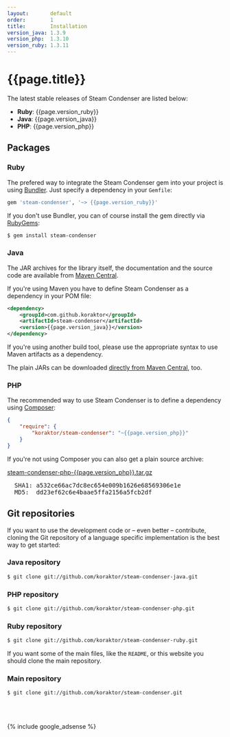 ```yaml
---
layout:       default
order:        1
title:        Installation
version_java: 1.3.9
version_php:  1.3.10
version_ruby: 1.3.11
---
```

{{page.title}}
==============

The latest stable releases of Steam Condenser are listed below:

 * **Ruby**: {{page.version_ruby}}
 * **Java**: {{page.version_java}}
 * **PHP**:  {{page.version_php}}

## Packages

### Ruby

The prefered way to integrate the Steam Condenser gem into your project is
using [Bundler](http://bundler.io). Just specify a dependency in your
`Gemfile`:

```ruby
gem 'steam-condenser', '~> {{page.version_ruby}}'
```

If you don't use Bundler, you can of course install the gem directly via
[RubyGems](https://rubygems.org):

```sh
$ gem install steam-condenser
```

### Java

The JAR archives for the library itself, the documentation and the source code
are available from [Maven Central](https://search.maven.org).

If you're using Maven you have to define Steam Condenser as a dependency in
your POM file:

```xml
<dependency>
    <groupId>com.github.koraktor</groupId>
    <artifactId>steam-condenser</artifactId>
    <version>{{page.version_java}}</version>
</dependency>
```

If you're using another build tool, please use the appropriate syntax to use
Maven artifacts as a dependency.

The plain JARs can be downloaded [directly from Maven Central](https://search.maven.org/#artifactdetails%7Ccom.github.koraktor%7Csteam-condenser%7C{{page.version_java}}%7Cjar), too.

### PHP

The recommended way to use Steam Condenser is to define a dependency using
[Composer](https://getcomposer.org):

```json
{
    "require": {
        "koraktor/steam-condenser": "~{{page.version_php}}"
    }
}
```

If you're not using Composer you can also get a plain source archive:

<div class="download">
  <a href="https://github.com/koraktor/steam-condenser-php/archive/{{page.version_php}}.tar.gz">steam-condenser-php-{{page.version_php}}.tar.gz</a>
  <br>
  <pre>
  SHA1: a532ce66ac7dc8ec654e009b1626e68569306e1e
  MD5:  dd23ef62c6e4baae5ffa2156a5fcb2df</pre>
</div>

## Git repositories

If you want to use the development code or – even better – contribute, cloning
the Git repository of a language specific implementation is the best way to get
started:

### Java repository

```sh
$ git clone git://github.com/koraktor/steam-condenser-java.git
```

### PHP repository

```sh
$ git clone git://github.com/koraktor/steam-condenser-php.git
```

### Ruby repository

```sh
$ git clone git://github.com/koraktor/steam-condenser-ruby.git
```

If you want some of the main files, like the `README`, or this website you
should clone the main repository.

### Main repository

```sh
$ git clone git://github.com/koraktor/steam-condenser.git
```

<br><br>

{% include google_adsense %}
